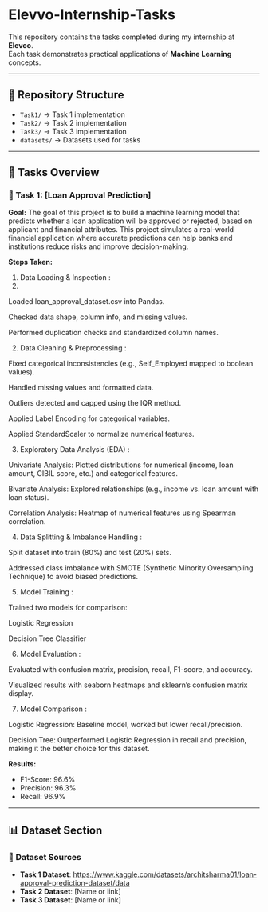 # Elevvo-Internship-Tasks


This repository contains the tasks completed during my internship at **Elevoo**.  
Each task demonstrates practical applications of **Machine Learning** concepts.  

---

## 📂 Repository Structure
- `Task1/` → Task 1 implementation
- `Task2/` → Task 2 implementation
- `Task3/` → Task 3 implementation
- `datasets/` → Datasets used for tasks
  
---
## 📝 Tasks Overview

### 🔹 Task 1: [Loan Approval Prediction]  
**Goal:** 
The goal of this project is to build a machine learning model that predicts whether a loan application will be approved or rejected, based on applicant and financial attributes.
This project simulates a real-world financial application where accurate predictions can help banks and institutions reduce risks and improve decision-making.

**Steps Taken:**  
1. Data Loading & Inspection :
2. 
Loaded loan_approval_dataset.csv into Pandas.

Checked data shape, column info, and missing values.

Performed duplication checks and standardized column names.

2. Data Cleaning & Preprocessing :

Fixed categorical inconsistencies (e.g., Self_Employed mapped to boolean values).

Handled missing values and formatted data.

Outliers detected and capped using the IQR method.

Applied Label Encoding for categorical variables.

Applied StandardScaler to normalize numerical features.

3. Exploratory Data Analysis (EDA) :

Univariate Analysis: Plotted distributions for numerical (income, loan amount, CIBIL score, etc.) and categorical features.

Bivariate Analysis: Explored relationships (e.g., income vs. loan amount with loan status).

Correlation Analysis: Heatmap of numerical features using Spearman correlation.

4. Data Splitting & Imbalance Handling :

Split dataset into train (80%) and test (20%) sets.

Addressed class imbalance with SMOTE (Synthetic Minority Oversampling Technique) to avoid biased predictions.

5. Model Training :

Trained two models for comparison:

Logistic Regression

Decision Tree Classifier

6. Model Evaluation :

Evaluated with confusion matrix, precision, recall, F1-score, and accuracy.

Visualized results with seaborn heatmaps and sklearn’s confusion matrix display.

7. Model Comparison :

Logistic Regression: Baseline model, worked but lower recall/precision.

Decision Tree: Outperformed Logistic Regression in recall and precision, making it the better choice for this dataset. 

**Results:**  
- F1-Score: 96.6%  
- Precision: 96.3%  
- Recall: 96.9%  

-----
## 📊 Dataset Section

### 📂 Dataset Sources
- **Task 1 Dataset**: https://www.kaggle.com/datasets/architsharma01/loan-approval-prediction-dataset/data
- **Task 2 Dataset**: [Name or link]  
- **Task 3 Dataset**: [Name or link] 
